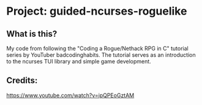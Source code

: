 # Project: guided-ncurses-roguelike

## What is this?
My code from following the "Coding a Rogue/Nethack RPG in C" tutorial series by YouTuber badcodinghabits. The tutorial serves as an introduction to the ncurses TUI library and simple game development.

## Credits:
https://www.youtube.com/watch?v=ipQPEoGztAM
